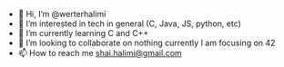 - 👋 Hi, I’m @werterhalimi
- 👀 I’m interested in tech in general (C, Java, JS, python, etc)
- 🌱 I’m currently learning C and C++
- 💞️ I’m looking to collaborate on nothing currently I am focusing on 42
- 📫 How to reach me shai.halimi@gmail.com

<!---
werterhalimi/werterhalimi is a ✨ special ✨ repository because its `README.md` (this file) appears on your GitHub profile.
You can click the Preview link to take a look at your changes.
--->
